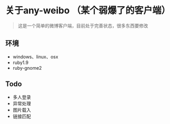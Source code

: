 # 关于any-weibo （某个弱爆了的客户端）

> 这是一个简单的微博客户端，目前处于完善状态，很多东西要修改

## 环境
- windows、linux、osx
- ruby1.9
- ruby-gnome2

## Todo
- 多人登录
- 异常处理
- 图片载入
- 链接匹配
